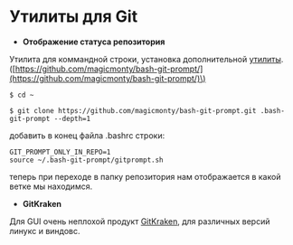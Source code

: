 # Утилиты для Git

* **Отображение статуса репозитория**

Утилита для коммандной строки, установка дополнительной [утилиты](https://github.com/magicmonty/bash-git-prompt/). \([https://github.com/magicmonty/bash-git-prompt/](https://github.com/magicmonty/bash-git-prompt/)\)

```text
$ cd ~

$ git clone https://github.com/magicmonty/bash-git-prompt.git .bash-git-prompt --depth=1
```

 добавить в конец файла .bashrc строки:

```text
GIT_PROMPT_ONLY_IN_REPO=1
source ~/.bash-git-prompt/gitprompt.sh
```

теперь при переходе в папку репозитория нам отображается в какой ветке мы находимся.

* **GitKraken**

Для GUI очень неплохой продукт [GitKraken](https://www.gitkraken.com/), для различных версий линукс и виндовс.



